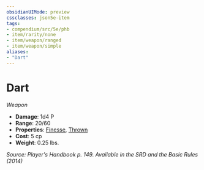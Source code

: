 ```yaml
---
obsidianUIMode: preview
cssclasses: json5e-item
tags:
- compendium/src/5e/phb
- item/rarity/none
- item/weapon/ranged
- item/weapon/simple
aliases: 
- "Dart"
---
```

# Dart
*Weapon*  

- **Damage**: 1d4 P
- **Range**: 20/60
- **Properties**: [Finesse](2-Mechanics/CLI/rules/item-properties.md#Finesse), [Thrown](2-Mechanics/CLI/rules/item-properties.md#Thrown)
- **Cost**: 5 cp
- **Weight**: 0.25 lbs.

*Source: Player's Handbook p. 149. Available in the <span title='Systems Reference Document (5.1)'>SRD</span> and the Basic Rules (2014)*